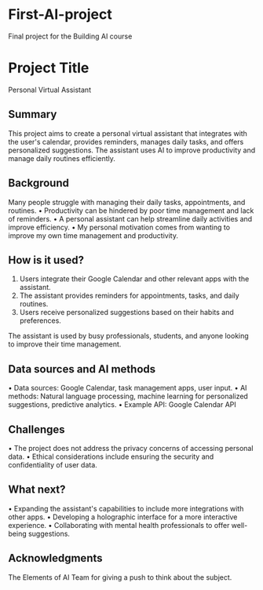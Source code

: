 # First-AI-project

Final project for the Building AI course

# Project Title

Personal Virtual Assistant

## Summary

This project aims to create a personal virtual assistant that integrates with the user's calendar, provides reminders, manages daily tasks, and offers personalized suggestions. The assistant uses AI to improve productivity and manage daily routines efficiently.

## Background

Many people struggle with managing their daily tasks, appointments, and routines.
• Productivity can be hindered by poor time management and lack of reminders.
• A personal assistant can help streamline daily activities and improve efficiency.
• My personal motivation comes from wanting to improve my own time management and productivity.

## How is it used?

1. Users integrate their Google Calendar and other relevant apps with the assistant.
2. The assistant provides reminders for appointments, tasks, and daily routines.
3. Users receive personalized suggestions based on their habits and preferences.

The assistant is used by busy professionals, students, and anyone looking to improve their time management.


## Data sources and AI methods

• Data sources: Google Calendar, task management apps, user input.
• AI methods: Natural language processing, machine learning for personalized suggestions, predictive analytics.
• Example API: Google Calendar API


## Challenges

• The project does not address the privacy concerns of accessing personal data.
• Ethical considerations include ensuring the security and confidentiality of user data.

## What next?

• Expanding the assistant's capabilities to include more integrations with other apps.
• Developing a holographic interface for a more interactive experience.
• Collaborating with mental health professionals to offer well-being suggestions.

## Acknowledgments

The Elements of AI Team for giving a push to think about the subject.
